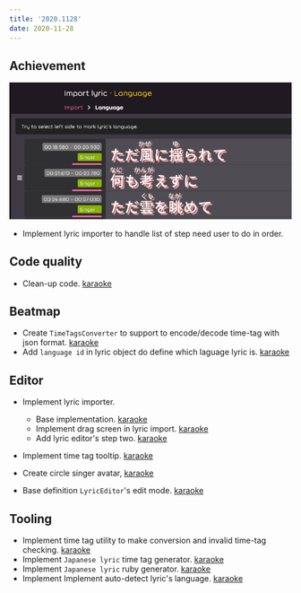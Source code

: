 ```yaml
---
title: '2020.1128'
date: 2020-11-28
---
```


## Achievement

![](res/lyric-import.png)
- Implement lyric importer to handle list of step need user to do in order.

## Code quality

- Clean-up code. [karaoke](#243@andy840119)

## Beatmap

- Create `TimeTagsConverter` to support to encode/decode time-tag with json format. [karaoke](#244@andy840119)
- Add `language id` in lyric object do define which laguage lyric is. [karaoke](#261@andy840119)

## Editor

- Implement lyric importer.
  - Base implementation. [karaoke](#250@andy840119)
  - Implement drag screen in lyric import. [karaoke](#257@andy840119)
  - Add lyric editor's step two. [karaoke](#262@andy840119)

- Implement time tag tooltip. [karaoke](#254@andy840119)
- Create circle singer avatar, [karaoke](#255@andy840119)
- Base definition `LyricEditor`'s edit mode. [karaoke](#260@andy840119)

## Tooling

- Implement time tag utility to make conversion and invalid time-tag checking. [karaoke](#246@andy840119)
- Implement `Japanese lyric` time tag generator. [karaoke](#251@andy840119)
- Implement `Japanese lyric` ruby generator. [karaoke](#252@andy840119)
- Implement Implement auto-detect lyric's language. [karaoke](#264@andy840119)